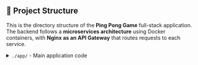 ## 📁 Project Structure

This is the directory structure of the **Ping Pong Game** full-stack application.  
The backend follows a **microservices architecture** using Docker containers, with **Nginx as an API Gateway** that routes requests to each service.

<details>
<summary><code>./app/</code> - Main application code</summary>

```bash
app/
├── docker-compose.yml         # Docker Compose configuration
├── getaway/                   # API Gateway using Nginx
│   ├── Dockerfile             # Gateway Dockerfile
│   ├── index.html             # Static landing page
│   └── nginx/                 
│       ├── default.conf       # Nginx site configuration
│       └── nginx.conf         # Main Nginx configuration
└── services/                  # Microservices
    ├── game/                  # Game service
    │   ├── Dockerfile
    │   ├── game_service.js
    │   ├── package.json
    │   └── package-lock.json
    └── user/                  # User service
        ├── Dockerfile
        ├── user_service.js
        ├── package.json
        └── package-lock.json
        
</details> <details> <summary><code>./openapi/</code> - API Documentation</summary>
Houses the OpenAPI specifications for documenting and testing your REST APIs.

</details> <details> <summary><code>./test/</code> - Tests</summary>
Contains test cases for the microservices and possibly integration tests.

</details> <details> <summary><code>./node_modules/</code></summary>
Installed Node.js dependencies (automatically generated).

</details> <details> <summary><code>Makefile</code></summary>
Common commands to build, start, or manage the containers and services.

</details> <details> <summary><code>README.md</code></summary>
You're reading it!

</details> <details> <summary><code>TODO.md</code></summary>
List of tasks, bugs, or enhancements to be addressed.

</details> ```